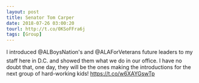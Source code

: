 ```yaml
---
layout: post
title: Senator Tom Carper
date: 2018-07-26 03:00:20
tourl: http://t.co/0KSoFFra6j
tags: [Group]
---
```

I introduced @ALBoysNation's and @ALAForVeterans future leaders to my staff here in D.C. and showed them what we do in our office. I have no doubt that, one day, they will be the ones making the introductions for the next group of hard-working kids! https://t.co/w6XAYGswTp